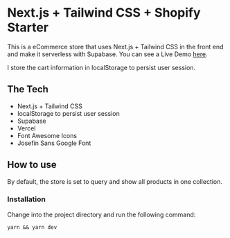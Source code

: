 # Next.js + Tailwind CSS + Shopify Starter

This is a eCommerce store that uses Next.js + Tailwind CSS in the front end
and make it serverless with Supabase. You can see a Live Demo [here](https://next-shop-coral.vercel.app/ "Shop Pi store").

I store the cart information in localStorage to persist user session.

## The Tech

- Next.js + Tailwind CSS
- localStorage to persist user session
- Supabase
- Vercel
- Font Awesome Icons
- Josefin Sans Google Font

## How to use

By default, the store is set to query and show all products in one collection.

### Installation

Change into the project directory and run the following command:

```
yarn && yarn dev
```
